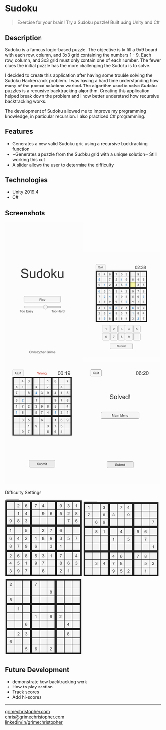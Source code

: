 # Sudoku

> Exercise for your brain! Try a Sudoku puzzle! Built using Unity and C#

## Description

Sudoku is a famous logic-based puzzle. The objective is to fill a 9x9 board with each row, column, and 3x3 grid containing the numbers 1 - 9. Each row, column, and 3x3 grid must only contain one of each number. The fewer clues the initial puzzle has the more challenging the Sudoku is to solve.

I decided to create this application after having some trouble solving the Sudoku Hackerranck problem. I was having a hard time understanding how many of the posted solutions worked. The algorithm used to solve Sudoku puzzles is a recursive backtracking algorithm. Creating this application helped break down the problem and I now better understand how recursive backtracking works.

The development of Sudoku allowed me to improve my programming knowledge, in particular recursion. I also practiced C# programming.

## Features

- Generates a new valid Sudoku grid using a recursive backtracking function
- ~Generates a puzzle from the Sudoku grid with a unique solution~ Still working this out
- A slider allows the user to determine the difficulty

## Technologies

- Unity 2019.4
- C# 

## Screenshots

<img src="screenshots/sudoku-mainmenu.png" alt="Sudoku Main Menu" width="250"/><img src="screenshots/sudoku-partial-completion.png" alt="Sudoku Game Being Played" width="250"/><img src="screenshots/sudoku-wrong.png" alt="Sudoku Solution Incorrect" width="250"/><img src="screenshots/sudoku-win.png" alt="Sudoku Game Finished" width="250"/>

Difficulty Settings

<img src="screenshots/sudoku-tooeasy-d.png" alt="Difficulty is Too Easy" width="250"/><img src="screenshots/sudoku-default-d.png" alt="Difficulty is default" width="250"/><img src="screenshots/sudoku-toohard-d.png" alt="Difficulty is Too Hard" width="250"/>

## Future Development

- demonstrate how backtracking work
- How to play section
- Track scores
- Add hi-scores 

---

[grimechristopher.com](https://grimechristopher.com)  
[chris@grimechristopher.com](mailto:chris@grimechristopher.com)  
[linkedin/in/grimechristopher](https://linkedin/in/grimechristopher)  
